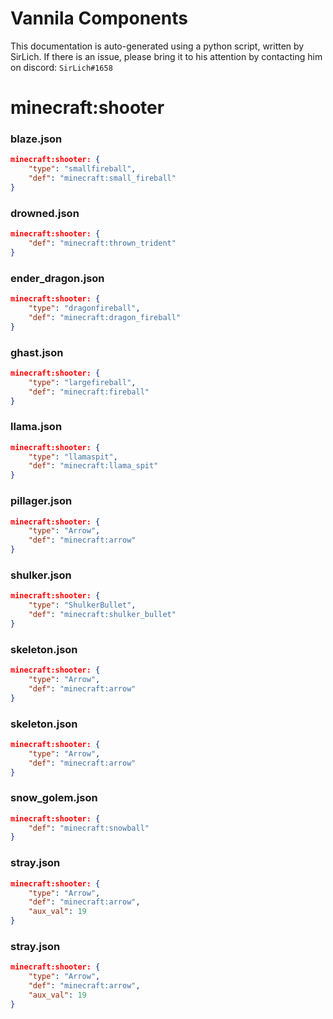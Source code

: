 # Vannila Components
This documentation is auto-generated using a python script, written by SirLich. If there is an issue, please bring it to his attention by contacting him on discord: `SirLich#1658`

# minecraft:shooter
### blaze.json
```JSON
minecraft:shooter: {
    "type": "smallfireball",
    "def": "minecraft:small_fireball"
}
```

### drowned.json
```JSON
minecraft:shooter: {
    "def": "minecraft:thrown_trident"
}
```

### ender_dragon.json
```JSON
minecraft:shooter: {
    "type": "dragonfireball",
    "def": "minecraft:dragon_fireball"
}
```

### ghast.json
```JSON
minecraft:shooter: {
    "type": "largefireball",
    "def": "minecraft:fireball"
}
```

### llama.json
```JSON
minecraft:shooter: {
    "type": "llamaspit",
    "def": "minecraft:llama_spit"
}
```

### pillager.json
```JSON
minecraft:shooter: {
    "type": "Arrow",
    "def": "minecraft:arrow"
}
```

### shulker.json
```JSON
minecraft:shooter: {
    "type": "ShulkerBullet",
    "def": "minecraft:shulker_bullet"
}
```

### skeleton.json
```JSON
minecraft:shooter: {
    "type": "Arrow",
    "def": "minecraft:arrow"
}
```

### skeleton.json
```JSON
minecraft:shooter: {
    "type": "Arrow",
    "def": "minecraft:arrow"
}
```

### snow_golem.json
```JSON
minecraft:shooter: {
    "def": "minecraft:snowball"
}
```

### stray.json
```JSON
minecraft:shooter: {
    "type": "Arrow",
    "def": "minecraft:arrow",
    "aux_val": 19
}
```

### stray.json
```JSON
minecraft:shooter: {
    "type": "Arrow",
    "def": "minecraft:arrow",
    "aux_val": 19
}
```

